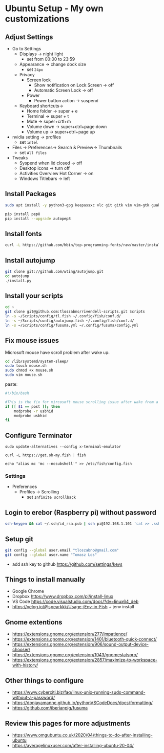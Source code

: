 # Ubuntu Setup - My own customizations


## Adjust Settings

* Go to Settings
  * Displays -> night light
    * set from 00:00 to 23:59
  * Appearance -> change dock size
    * set `24px`
  * Privacy
    * Screen lock
  	    * Show notification on Lock Screen -> off
  	    * Automatic Screen Lock -> off
    * Power
      * Power button action -> suspend
  * Keyboard shortcuts->
    * Home folder -> super + e
    * Terminal -> super + t
    * Mute -> super+crtl+m
    * Volume down -> super+ctrl+page down
    * Volume up -> super+ctrl+page up
* nvidia setting -> profiles
  * set `intel`
* Files -> Preferences-> Search & Preview-> Thumbnails
  * set `All files`
* Tweaks
	* Syspend when lid closed -> off
	* Desktop icons -> turn off
	* Activities Overview Hot Corner -> on
	* Windows Titlebars -> left



## Install Packages

```bash
sudo apt install -y python3-gpg keepassxc vlc git gitk vim vim-gtk guake gufw chrome-gnome-shell rar unrar p7zip-full p7zip-rar wine winetricks curl terminator fish mc qnapi ffmpeg python3-pip pipenv flameshot nodejs npm

pip install pep8
pip install --upgrade autopep8
```

## Install fonts

```bash
curl -L https://github.com/hbin/top-programming-fonts/raw/master/install.sh | bash
```

## Install autojump

```bash
git clone git://github.com/wting/autojump.git
cd autojump
./install.py
```

## Install your scripts

```bash
cd ~
git clone git@github.com:tloszabno/rivendell-scripts.git Scripts
ln -s ~/Scripts/config/tl.fish ~/.config/fish/conf.d/
ln -s ~/Scripts/config/autojump.fish ~/.config/fish/conf.d/
ln -s ~/Scripts/config/fusuma.yml ~/.config/fusuma/config.yml
```


## Fix mouse issues

Microsoft mouse have scroll problem after wake up.

```bash
cd /lib/systemd/system-sleep/
sudo touch mouse.sh
sudo chmod +x mouse.sh
sudo vim mouse.sh
```
paste:

```bash
#!/bin/bash

#This is the fix for mircosoft mouse scrolling issue after wake from a suspension
if [[ $1 == post ]]; then
    modprobe -r usbhid
    modprobe usbhid
fi

```


## Configure Terminator

```
sudo update-alternatives --config x-terminal-emulator

curl -L https://get.oh-my.fish | fish

echo "alias mc 'mc --nosubshell'" >> /etc/fish/config.fish
```

### Settings
* Preferences
  * Profiles -> Scrolling
    * set `Infinite scrollback`

## Login to erebor (Raspberry pi) without password

```bash
ssh-keygen && cat ~/.ssh/id_rsa.pub | ssh pi@192.168.1.101 'cat >> .ssh/authorized_keys'
```

## Setup git

```bash
git config --global user.email "tloszabno@gmail.com"
git config --global user.name "Tomasz Los"
```

* add ssh key to github https://github.com/settings/keys

## Things to install manually

* Google Chrome
* Dropbox https://www.dropbox.com/pl/install-linux
* VS Code https://code.visualstudio.com/docs/?dv=linux64_deb
* https://velog.io/@spearkkk/Usage-jEnv-in-Fish + jenv install

## Gnome extentions

* https://extensions.gnome.org/extension/277/impatience/
* https://extensions.gnome.org/extension/1401/bluetooth-quick-connect/
* https://extensions.gnome.org/extension/906/sound-output-device-chooser/
* https://extensions.gnome.org/extension/1043/gnomestatspro/
* https://extensions.gnome.org/extension/2857/maximize-to-workspace-with-history/
## Other things to configure

* https://www.cyberciti.biz/faq/linux-unix-running-sudo-command-without-a-password/
* https://donjayamanne.github.io/pythonVSCodeDocs/docs/formatting/
* https://github.com/iberianpig/fusuma

## Review this pages for more adjustments

* https://www.omgubuntu.co.uk/2020/04/things-to-do-after-installing-ubuntu
* https://averagelinuxuser.com/after-installing-ubuntu-20-04/
